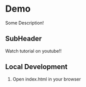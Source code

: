 # Demo

Some Description!

## SubHeader

Watch tutorial on youtube!!

## Local Development

1. Open index.html in your browser
